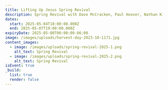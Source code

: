 ```yaml
---
title: Lifting Up Jesus Spring Revival
description: Spring Revival with Dave McCracken, Paul Hoover, Nathan Kirkman, and Jason Atwood. Join us as we continue Lifting Up Jesus.
dates:
  start: 2025-05-04T10:00:00.000Z
  end: 2025-05-07T19:00:00.000Z
expiryDate: 2025-05-08T00:00:00-06:00
image: /images/uploads/harvest-day-2023-10-1171.jpg
content_images:
  - image: /images/uploads/spring-revival-2025-1.png
    alt_text: Spring Revival
  - image: /images/uploads/spring-revival-2025-2.png
    alt_text: Spring Revival
isEvent: true
_build:
  list: true
  render: false
---
```


